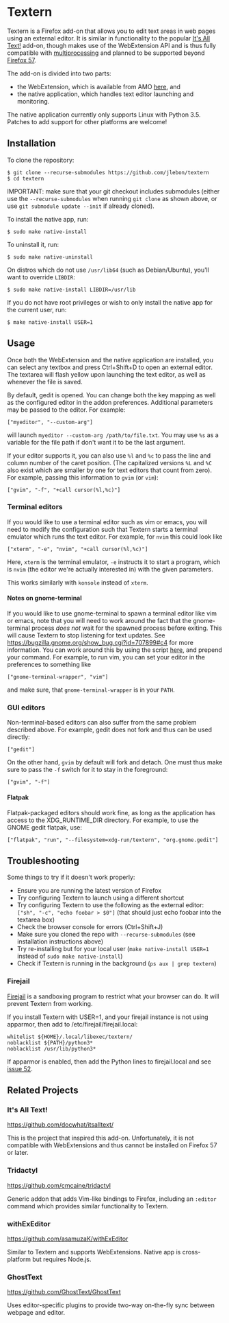 # Textern

Textern is a Firefox add-on that allows you to edit text
areas in web pages using an external editor. It is similar
in functionality to the popular
[It's All Text!](https://addons.mozilla.org/en-US/firefox/addon/its-all-text/)
add-on, though makes use of the WebExtension API and is thus
fully compatible with
[multiprocessing](https://wiki.mozilla.org/Electrolysis) and
planned to be supported beyond
[Firefox 57](https://blog.mozilla.org/addons/2017/02/16/the-road-to-firefox-57-compatibility-milestones/).

The add-on is divided into two parts:

- the WebExtension, which is available from AMO [here](https://addons.mozilla.org/addon/textern/), and
- the native application, which handles text editor
  launching and monitoring.

The native application currently only supports Linux with
Python 3.5. Patches to add support for other platforms are
welcome!

## Installation

To clone the repository:

```
$ git clone --recurse-submodules https://github.com/jlebon/textern
$ cd textern
```

IMPORTANT: make sure that your git checkout includes
submodules (either use the `--recurse-submodules` when
running `git clone` as shown above, or use
`git submodule update --init` if already cloned).

To install the native app, run:

```
$ sudo make native-install
```

To uninstall it, run:

```
$ sudo make native-uninstall
```

On distros which do not use `/usr/lib64` (such as
Debian/Ubuntu), you'll want to override `LIBDIR`:

```
$ sudo make native-install LIBDIR=/usr/lib
```

If you do not have root privileges or wish to only install
the native app for the current user, run:

```
$ make native-install USER=1
```

## Usage

Once both the WebExtension and the native application are
installed, you can select any textbox and press Ctrl+Shift+D
to open an external editor. The textarea will flash yellow
upon launching the text editor, as well as whenever the file
is saved.

By default, gedit is opened. You can change both the key
mapping as well as the configured editor in the addon
preferences. Additional parameters may be passed to the
editor. For example:

```
["myeditor", "--custom-arg"]
```

will launch `myeditor --custom-arg /path/to/file.txt`. You
may use `%s` as a variable for the file path if don't want
it to be the last argument.

If your editor supports it, you can also use `%l` and `%c`
to pass the line and column number of the caret position.
(The capitalized versions `%L` and `%C` also exist which are
smaller by one for text editors that count from zero). For
example, passing this information to `gvim` (or `vim`):

```
["gvim", "-f", "+call cursor(%l,%c)"]
```

### Terminal editors

If you would like to use a terminal editor such as vim or
emacs, you will need to modify the configuration such that
Textern starts a terminal emulator which runs the text
editor. For example, for `nvim` this could look like

```
["xterm", "-e", "nvim", "+call cursor(%l,%c)"]
```

Here, `xterm` is the terminal emulator, `-e` instructs it to
start a program, which is `nvim` (the editor we're actually
interested in) with the given parameters.

This works similarly with `konsole` instead of `xterm`.

#### Notes on gnome-terminal

If you would like to use gnome-terminal to spawn a terminal
editor like vim or emacs, note that you will need to work
around the fact that the gnome-terminal process *does not*
wait for the spawned process before exiting. This will cause
Textern to stop listening for text updates. See
https://bugzilla.gnome.org/show_bug.cgi?id=707899#c4 for
more information. You can work around this by using the
script
[here](https://github.com/jlebon/files/blob/master/bin/gnome-terminal-wrapper),
and prepend your command. For example, to run vim, you can
set your editor in the preferences to something like

```
["gnome-terminal-wrapper", "vim"]
```

and make sure, that `gnome-terminal-wrapper` is in your
`PATH`.

### GUI editors

Non-terminal-based editors can also suffer from the same
problem described above. For example, gedit does not fork
and thus can be used directly:

```
["gedit"]
```

On the other hand, `gvim` by default will fork and detach.
One must thus make sure to pass the `-f` switch for it to
stay in the foreground:

```
["gvim", "-f"]
```

#### Flatpak

Flatpak-packaged editors should work fine, as long as the
application has access to the XDG_RUNTIME_DIR directory.
For example, to use the GNOME gedit flatpak, use:

```
["flatpak", "run", "--filesystem=xdg-run/textern", "org.gnome.gedit"]
```

## Troubleshooting

Some things to try if it doesn't work properly:

 * Ensure you are running the latest version of Firefox
 * Try configuring Textern to launch using a different shortcut
 * Try configuring Textern to use the following as the external editor: `["sh", "-c", "echo foobar > $0"]` (that should just echo foobar into the textarea box)
 * Check the browser console for errors (Ctrl+Shift+J)
 * Make sure you cloned the repo with `--recurse-submodules` (see installation instructions above)
 * Try re-installing but for your local user (`make native-install USER=1` instead of `sudo make native-install`)
 * Check if Textern is running in the background (`ps aux | grep textern`)

### Firejail

[Firejail](https://firejail.wordpress.com/) is a sandboxing program to restrict what your browser can do. It will prevent Textern from working.

If you install Textern with USER=1, and your firejail instance is not using apparmor, then add to /etc/firejail/firejail.local:

    whitelist ${HOME}/.local/libexec/textern/
    noblacklist ${PATH}/python3*
    noblacklist /usr/lib/python3*

If apparmor is enabled, then add the Python lines to firejail.local and see [issue 52](#52).

## Related Projects

### It's All Text!

https://github.com/docwhat/itsalltext/

This is the project that inspired this add-on.
Unfortunately, it is not compatible with WebExtensions and
thus cannot be installed on Firefox 57 or later.

### Tridactyl

https://github.com/cmcaine/tridactyl

Generic addon that adds Vim-like bindings to Firefox,
including an `:editor` command which provides similar
functionality to Textern.

### withExEditor

https://github.com/asamuzaK/withExEditor

Similar to Textern and supports WebExtensions. Native app is
cross-platform but requires Node.js.

### GhostText

https://github.com/GhostText/GhostText

Uses editor-specific plugins to provide two-way on-the-fly
sync between webpage and editor.
